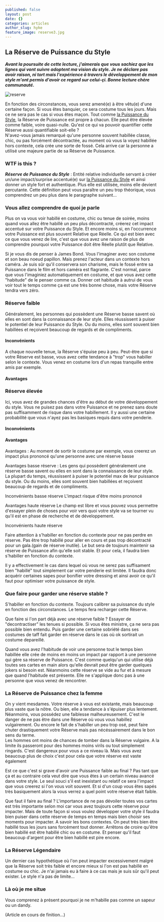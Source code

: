```yaml
---
published: false
layout: post
date: {}
categories: articles
author_slug: hyke
feature_image: reserve3.jpg
---
```

## La Réserve de Puissance du Style

***Avant la poursuite de cette lecture, j'aimerais que vous sachiez que les lignes qui vont suivre adoptent ma vision du style. Je ne déclare pas avoir raison, ni tort mais l'expérience à travers le développement de mon style m'ont permis d'avoir ce regard sur celui-çi. Bonne lecture chère communauté.***

![reserve]({{site.url}}/{{site.baseurl}}img/reserve3.jpg)

En fonction des circonstances, vous serez amené(e) à être vêtu(e) d'une certaine façon. Si vous êtes banquier, ce sera costume tous les jours. Mais ce ne sera pas le cas si vous êtes maçon. 
Tout comme [la Puissance du Style](http://www.crevardstyle.com/La-Puissance-du-Style), la Réserve de Puissance est propre à chacun. Elle peut être élevée comme faible, voire quasi-nulle. Qu'est ce qui va pouvoir quantifier cette Réserve aussi quantifiable soit-elle ?  
N'avez-vous jamais remarqué qu'une personne souvent habillée classe, chic, ou pas forcément décontractée, au moment où vous la voyez habillée hors contexte, cela crée une sorte de fossé. Cela arrive car la personne a utilisé une majeure partie de sa Réserve de Puissance.  

### WTF is this ?

***Réserve de Puissance du Style*** : Entité relative individuelle servant à créer un/une impact/surprise accentué(e) sur [la Puissance du Style](http://www.crevardstyle.com/La-Puissance-du-Style) et ainsi donner un style fort et authentique. Plus elle est utilisée, moins elle devient percutante. Cette définition peut vous paraître un peu trop théorique, vous comprendrez un peu plus dans le paragraphe suivant...

### Vous allez comprendre de quoi je parle

Plus on va vous voir habillé en costume, chic ou tenue de soirée, moins quand vous allez être habillé un peu plus décontracté, créerez cet impact accentué sur votre Puissance du Style. Et encore moins si, en l'occurrence votre Puissance est plus souvent Relative que Réelle. Ce qui est bien avec ce que vous venez de lire, c'est que vous avez une raison de plus de comprendre pourquoi votre Puissance doit être Réelle plutôt que Relative.

Si je vous dis de penser à James Bond. Vous l'imaginer avec son costume et son beau noeud papillon. Mais prenez l'acteur dans un contexte hors caméra. Je suis sûr qu'il conservera son charisme, mais le fossé entre sa Puissance dans le film et hors caméra est flagrante. C'est normal, parce que vous l'imaginiez automatiquement en costume, et que vous avez cette "habitude" de le penser comme ca. Donner cet habitude à autrui de vous voir tout le temps comme ça est une très bonne chose, mais votre Réserve tendra vers zéro.

### Réserve faible

Généralement, les personnes qui possèdent une Réserve basse savent où elles en sont dans la connaissance de leur style. Elles réussissent à puiser le potentiel de leur Puissance du Style. Ou du moins, elles sont souvent bien habillées et reçoivent beaucoup de regards et de compliments.

#### Inconvénients

A chaque nouvelle tenue, la Réserve s'épuise peu à peu.
Peut-être que si votre Réserve est basse, vous avez cette tendance à "trop" vous habiller selon le contexte. Vous venez en costume lors d'un repas tranquille entre amis par exemple.

#### Avantages

### Réserve élevée

Ici, vous avez de grandes chances d'être au début de votre développement du style. Vous ne puisez pas dans votre Puissance et ne prenez sans doute pas suffisamment de risque dans votre habillement. Il y aussi une certaine probabilité que vous n'ayez pas les basiques requis dans votre penderie.

#### Inconvénients

#### Avantages

Avantages : Au moment de sortir le costume par exemple, vous creerez un impact plus prononcé qu'une personne avec une réserve basse 

Avantages basse réserve : 
Les gens qui possèdent généralement une réserve basse savent ou elles en sont dans la connaissance de leur style.
La plupart du temps, réussissent à puiser le potentiel max de leur puissance du style. Ou du moins, elles sont souvent bien habillées et reçoivent beaucoup de regards et de compliments. 

Inconvénients basse réserve
L'impact risque d'être moins prononcé  

Avantages haute réserve 
Le champ est libre et vous pouvez vous permettre d'essayer plein de choses pour voir vers quoi votre style va se tourner vu qu'il est en phase de recherche et de développement. 

Inconvénients haute réserve 
 

Faire attention à s'habiller en fonction du contexte pour ne pas perdre en réserve. 
Pas être trop habillé pour aller en cours et pas trop décontracté pour un gala.(gain de réserve inutile). Le but sera de toujours maintenir sa réserve de Puissance afin qu'elle soit stable. Et pour cela, il faudra bien s'habiller en fonction du contexte. 

Il y a effectivement le cas dans lequel où vous ne serez pas suffisament bien "habillé" tout simplement car votre penderie est limitée. Il faudra donc acquérir certaines sapes pour bonifier votre dressing et ainsi avoir ce qu'il faut pour optimiser votre puissance de style.

### Que faire pour garder une réserve stable ? 

S'habiller en fonction du contexte. Toujours calibrer sa puissance du style en fonction des circonstances. Le temps fera recharger cette Réserve.

Que faire si l'on part déjà avec une réserve faible ? Essayer de "decontractiser" les tenues si possible. Si vous êtes ministre, ça ne sera pas possible bien entendu. Puis garder une certaine sobriété dans ses costumes de taff fait garder en réserve dans le cas où ok sortirait un costume depareillé. 

Quand vous avez l'habitude de voir une personne tout le temps bien habillée elle crée de moins en moins un impact par rapport à une personne qui gère sa réserve de Puissance. C'est comme quelqu'un qui utilise déjà toutes ses cartes en main alors qu'elle devrait peut être garder quelques jokers si besoin est.
Néanmoins cette réserve se vide au fur et à mesure que quand l'habitude est présente. Elle ne s'applique donc pas à une personne que vous venez de rencontrer.

### La Réserve de Puissance chez la femme

On y vient mesdames. Votre réserve à vous est existante, mais beaucoup plus vaste que la nôtre. Ou bien, elle a tendance à s'épuiser plus lentement. Néanmoins, vous possédez une faiblesse malheureusement. C'est le danger de ne pas être dans une Réserve où vous vous habillez vulgairement. Ou encore le fait de s'habiller un peu trop osé, peut faire chuter drastiquement votre Réserve mais pas nécéssairement dans le bon sens du terme.  
Les hommes ont moins de chances de tomber dans la Réserve vulgaire. A la limite ils passeront pour des hommes moins virils ou tout simplement ringards. C'est dangereux pour vous a ce niveau là. Mais vous avez beaucoup plus de choix c'est pour cela que votre réserve est vaste également 

Est ce que c'est si grave d'avoir une Puissance faible au final ? Pas tant que ça et au contraire cela veut dire que vous êtes à un certain niveau avancé dans votre style. Le seul souci s'il est inexistant ou relatif ce sera l'impact que vous creerez si l'on vous voit souvent. Et si d'un coup vous êtes sapés très basiquement alors la vous verrez a quel point votre réserve était faible.

Que faut il faire au final ?
L'importance de ne pas dévoiler toutes vos cartes est très importante selon moi car vous avez toujours cette réserve pour impacter. Mais de toute façon si vous voulez développer votre style il faudra bien puiser dans cette réserve de temps en temps mais bien choisir ses moments pour impacter. A savoir les bons contextes. On peut très bien être habillé tous les jours sans forcément tout donner. Arrêtons de croire qu'être bien habillé est être habillé chic ou en costume. Et penser qu'il faut beaucoup d'argent pour être bien habillé est pire encore.

### La Réserve Légendaire

Un dernier cas hypothétique où l'on peut impacter excessivement malgré que la Réserve soit très faible et encore mieux si l'on est pas habillé en costume ou chic. Je n'ai jamais eu à faire à ce cas mais je suis sûr qu'il peut exister. Le style n'a pas de limite...

### Là où je me situe

Vous comprenez à présent pourquoi je ne m'habille pas comme un sapeur ou un dandy.

(Article en cours de finition...)
